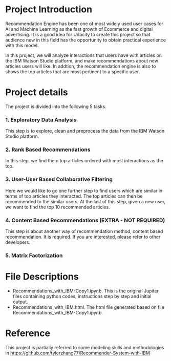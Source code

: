 # Project Introduction
Recommendation Engine has been one of most widely used user cases for AI and Machine Learning as the fast growth of Ecommerce and digital advertising. It is a good idea for Udacity to create this project so that audience new in this field has the opportunity to obtain practical experience with this model.

In this project, we will analyze interactions that users have with articles on the IBM Watson Studio platform, and make recommendations about new articles users will like. In addtion, the recommendation engine is also to shows the top articles that are most pertinent to a specific user.

# Project details
The project is divided into the following 5 tasks.
### 1. Exploratory Data Analysis
 This step is to explore, clean and preprocess the data from the IBM Watson Studio platform.
### 2. Rank Based Recommendations
In this step, we find the n top articles ordered with most interactions as the top.
### 3. User-User Based Collaborative Filtering
Here we would like to go one further step to find users which are similar in terms of top articles they interacted. The top articles can then be recommended to the similar users. 
At the last of this step, given a new user, we want to find the top 10 recommended articles.
### 4. Content Based Recommendations (EXTRA - NOT REQUIRED)
This step is about another way of recommendation method, content based recommendation. It is required. If you are interested, please refer to other developers.
### 5. Matrix Factorization


# File Descriptions
 - Recommendations_with_IBM-Copy1.ipynb. This is the original Jupiter files containing python codes, instructions step by step and initial output.
 - Recommendations_with_IBM.html. The html file generated based on file Recommendations_with_IBM-Copy1.ipynb.
# Reference
This project is partially referred to some modeling skills and methodologies in https://github.com/tylerzhang77/Recommender-System-with-IBM
